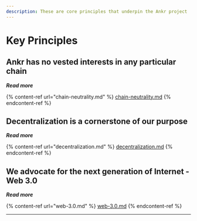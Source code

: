 ```yaml
---
description: These are core principles that underpin the Ankr project
---
```


# Key Principles

## **Ankr has no vested interests in any particular chain**

_**Read more**_

{% content-ref url="chain-neutrality.md" %}
[chain-neutrality.md](chain-neutrality.md)
{% endcontent-ref %}

## **Decentralization is a cornerstone of our purpose**

_**Read more**_

{% content-ref url="decentralization.md" %}
[decentralization.md](decentralization.md)
{% endcontent-ref %}

## We advocate for the next generation of Internet - Web 3.0

_**Read more**_

{% content-ref url="web-3.0.md" %}
[web-3.0.md](web-3.0.md)
{% endcontent-ref %}

***

###

##

###

​
